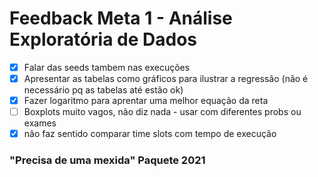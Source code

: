 # Feedback Meta 1 - Análise Exploratória de Dados
- [X] Falar das seeds tambem nas execuções
- [X] Apresentar as tabelas como gráficos para ilustrar a regressão (não é necessário pq as tabelas até estão ok)
- [X] Fazer logaritmo para aprentar uma melhor equação da reta
- [ ] Boxplots muito vagos, não diz nada - usar com diferentes probs ou exames
- [X] não faz sentido comparar time slots com tempo de execução
### "Precisa de uma mexida" Paquete 2021
